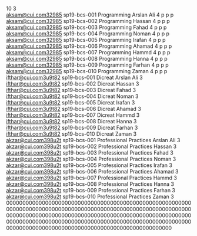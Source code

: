 10 3                                                                                                                                                                                                                                                                                   
aksam@cui.com32985                     sp19-bcs-001        Programming                              Arslan Ali         4                                                                                                   p p p                                                       
aksam@cui.com32985                     sp19-bcs-002        Programming                              Hassan             4                                                                                                   p p p                                                       
aksam@cui.com32985                     sp19-bcs-003        Programming                              Fahad              4                                                                                                   p p p                                                       
aksam@cui.com32985                     sp19-bcs-004        Programming                              Noman              4                                                                                                   p p p                                                       
aksam@cui.com32985                     sp19-bcs-005        Programming                              Irafan             4                                                                                                   p p p                                                       
aksam@cui.com32985                     sp19-bcs-006        Programming                              Ahamad             4                                                                                                   p p p                                                       
aksam@cui.com32985                     sp19-bcs-007        Programming                              Hammd              4                                                                                                   p p p                                                       
aksam@cui.com32985                     sp19-bcs-008        Programming                              Hanna              4                                                                                                   p p p                                                       
aksam@cui.com32985                     sp19-bcs-009        Programming                              Farhan             4                                                                                                   p p p                                                       
aksam@cui.com32985                     sp19-bcs-010        Programming                              Zaman              4                                                                                                   p p p                                                       
ifthar@cui.com3u9t82                   sp19-bcs-001        Dicreat                                  Arslan Ali         3                                                                                                                                                               
ifthar@cui.com3u9t82                   sp19-bcs-002        Dicreat                                  Hassan             3                                                                                                                                                               
ifthar@cui.com3u9t82                   sp19-bcs-003        Dicreat                                  Fahad              3                                                                                                                                                               
ifthar@cui.com3u9t82                   sp19-bcs-004        Dicreat                                  Noman              3                                                                                                                                                               
ifthar@cui.com3u9t82                   sp19-bcs-005        Dicreat                                  Irafan             3                                                                                                                                                               
ifthar@cui.com3u9t82                   sp19-bcs-006        Dicreat                                  Ahamad             3                                                                                                                                                               
ifthar@cui.com3u9t82                   sp19-bcs-007        Dicreat                                  Hammd              3                                                                                                                                                               
ifthar@cui.com3u9t82                   sp19-bcs-008        Dicreat                                  Hanna              3                                                                                                                                                               
ifthar@cui.com3u9t82                   sp19-bcs-009        Dicreat                                  Farhan             3                                                                                                                                                               
ifthar@cui.com3u9t82                   sp19-bcs-010        Dicreat                                  Zaman              3                                                                                                                                                               
akzar@cui.com398u2t                    sp19-bcs-001        Professional Practices                   Arslan Ali         3                                                                                                                                                               
akzar@cui.com398u2t                    sp19-bcs-002        Professional Practices                   Hassan             3                                                                                                                                                               
akzar@cui.com398u2t                    sp19-bcs-003        Professional Practices                   Fahad              3                                                                                                                                                               
akzar@cui.com398u2t                    sp19-bcs-004        Professional Practices                   Noman              3                                                                                                                                                               
akzar@cui.com398u2t                    sp19-bcs-005        Professional Practices                   Irafan             3                                                                                                                                                               
akzar@cui.com398u2t                    sp19-bcs-006        Professional Practices                   Ahamad             3                                                                                                                                                               
akzar@cui.com398u2t                    sp19-bcs-007        Professional Practices                   Hammd              3                                                                                                                                                               
akzar@cui.com398u2t                    sp19-bcs-008        Professional Practices                   Hanna              3                                                                                                                                                               
akzar@cui.com398u2t                    sp19-bcs-009        Professional Practices                   Farhan             3                                                                                                                                                               
akzar@cui.com398u2t                    sp19-bcs-010        Professional Practices                   Zaman              3                                                                                                                                                               
000000000000000000000000000000000000000000000000000000000000000000000000000000000000000000000000000000000000000000000000000000000000000000000000000000000000000000000000000000000000000000000000000000000000000000000000000000000000000000000000000000000000000000000000000000000000000
